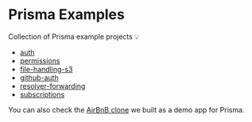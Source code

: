 # Prisma Examples

Collection of Prisma example projects 💡

- [auth](auth)
- [permissions](permissions)
- [file-handling-s3](file-handling-s3)
- [github-auth](github-auth)
- [resolver-forwarding](resolver-forwarding)
- [subscriptions](subscriptions)

You can also check the [AirBnB clone](https://github.com/graphcool/graphql-server-example) we built as a demo app for Prisma.